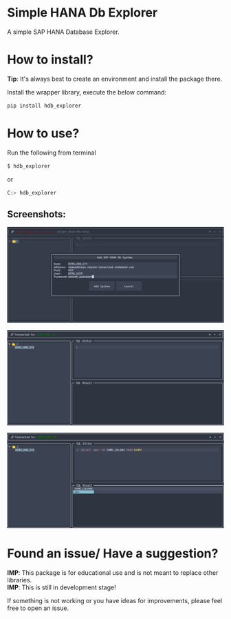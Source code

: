 Simple HANA Db Explorer
=======================

A simple SAP HANA Database Explorer.

# How to install?
**Tip**: It's always best to create an environment and install the package there.

Install the wrapper library, execute the below command:
```bash
pip install hdb_explorer
```
# How to use?
Run the following from terminal
```bash
$ hdb_explorer
```
or
```bash
C:> hdb_explorer
```
## Screenshots:
![image](https://raw.githubusercontent.com/praveen-nair/hdb_explorer/refs/heads/main/add_sys.png)

![image](https://raw.githubusercontent.com/praveen-nair/hdb_explorer/refs/heads/main/connected.png)

![image](https://raw.githubusercontent.com/praveen-nair/hdb_explorer/refs/heads/main/sql.png)

# Found an issue/ Have a suggestion?
**IMP**: This package is for educational use and is not meant to replace other libraries. \
**IMP**: This is still in development stage!

If something is not working or you have ideas for improvements, please feel free to open an issue.